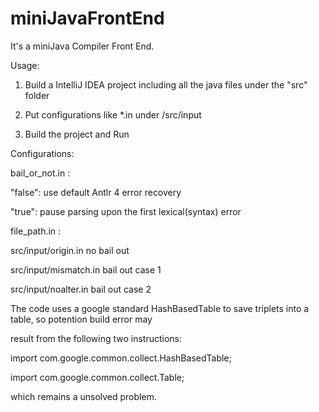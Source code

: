 # miniJavaFrontEnd
It's a miniJava Compiler Front End.

Usage:

1. Build a IntelliJ IDEA project including all the java files under the "src" folder

2. Put configurations like *.in under /src/input

3. Build the project and Run

Configurations:

bail_or_not.in :   

   "false":   use default Antlr 4 error recovery

   "true":    pause parsing upon the first lexical(syntax) error

file_path.in :

   src/input/origin.in    no bail out

   src/input/mismatch.in  bail out case 1

   src/input/noalter.in   bail out case 2

The code uses a google standard HashBasedTable to save triplets into a table, so potention build error may 

result from the following two instructions:

import com.google.common.collect.HashBasedTable;

import com.google.common.collect.Table;

which remains a unsolved problem.